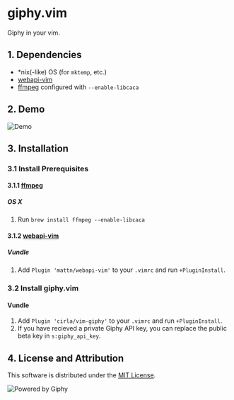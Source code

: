# giphy.vim

Giphy in your vim.

## 1. Dependencies

* \*nix(-like) OS (for `mktemp`, etc.)
* [webapi-vim](https://github.com/mattn/webapi-vim)
* [ffmpeg](https://www.ffmpeg.org/) configured with `--enable-libcaca`

## 2. Demo

![Demo](https://raw.githubusercontent.com/cirla/vim-giphy/master/demo.gif)

## 3. Installation
### 3.1 Install Prerequisites
#### 3.1.1 [ffmpeg](https://www.ffmpeg.org/)
##### OS X
1. Run `brew install ffmpeg --enable-libcaca`

#### 3.1.2 [webapi-vim](https://github.com/mattn/webapi-vim)
##### Vundle
1. Add `Plugin 'mattn/webapi-vim'` to your `.vimrc` and run `+PluginInstall`.

### 3.2 Install giphy.vim
#### Vundle
1. Add `Plugin 'cirla/vim-giphy'` to your `.vimrc` and run `+PluginInstall`.
2. If you have recieved a private Giphy API key, you can replace the public beta key in `s:giphy_api_key`.

## 4. License and Attribution

This software is distributed under the [MIT License](https://raw.githubusercontent.com/cirla/vim-giphy/master/LICENSE).

![Powered by Giphy](https://raw.githubusercontent.com/cirla/vim-giphy/master/powered_by_giphy.gif)

